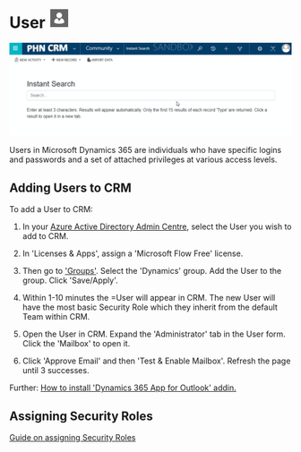 # User <img src="icon.png" />

<img src="location.gif" />

Users in Microsoft Dynamics 365 are individuals who have specific logins and passwords and a set of attached privileges at various access levels.

## Adding Users to CRM

To add a User to CRM:

1. In your [Azure Active Directory Admin Centre](https://admin.microsoft.com/Adminportal/Home?source=applauncher#/users), select the User you wish to add to CRM.

1. In 'Licenses & Apps', assign a 'Microsoft Flow Free' license.

1. Then go to ['Groups'](https://admin.microsoft.com/Adminportal/Home?source=applauncher#/groups). Select the 'Dynamics' group. Add the User to the group. Click 'Save/Apply'.

1. Within 1-10 minutes the =User will appear in CRM. The new User will have the most basic Security Role which they inherit from the default Team within CRM.

1. Open the User in CRM. Expand the 'Administrator' tab in the User form. Click the 'Mailbox' to open it.

1. Click 'Approve Email' and then 'Test & Enable Mailbox'. Refresh the page until 3 successes.

Further: [How to install 'Dynamics 365 App for Outlook' addin.](/app-for-outlook/#adding-the-app-to-outlook)

## Assigning Security Roles

[Guide on assigning Security Roles](/sec-roles/#assigning-security-roles)
